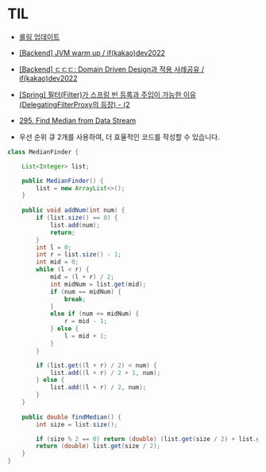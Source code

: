 # TIL

- [롤링 업데이트](https://ooeunz.tistory.com/124)
- [[Backend] JVM warm up / if(kakao)dev2022](https://www.youtube.com/watch?v=utjn-cDSiog)
- [[Backend] ㄷㄷㄷ: Domain Driven Design과 적용 사례공유 / if(kakao)dev2022](https://www.youtube.com/watch?v=s0twDQ6lIGU&ab_channel=%EC%B9%B4%EC%B9%B4%EC%98%A4)
- [[Spring] 필터(Filter)가 스프링 빈 등록과 주입이 가능한 이유(DelegatingFilterProxy의 등장) - (2](https://mangkyu.tistory.com/221)

- [295. Find Median from Data Stream](https://leetcode.com/problems/find-median-from-data-stream/description/)
- 우선 순위 큐 2개를 사용하여, 더 효율적인 코드를 작성할 수 있습니다.
```java
class MedianFinder {

    List<Integer> list;

    public MedianFinder() {
        list = new ArrayList<>();
    }
    
    public void addNum(int num) {
        if (list.size() == 0) {
            list.add(num);
            return;
        }
        int l = 0;
        int r = list.size() - 1;
        int mid = 0;
        while (l < r) {
            mid = (l + r) / 2;
            int midNum = list.get(mid);
            if (num == midNum) {
                break;
            }
            else if (num <= midNum) {
                r = mid - 1; 
            } else {
                l = mid + 1;
            } 
        }

        if (list.get((l + r) / 2) < num) {
            list.add((l + r) / 2 + 1, num); 
        } else {
            list.add((l + r) / 2, num);
        }
    }
    
    public double findMedian() {
        int size = list.size();

        if (size % 2 == 0) return (double) (list.get(size / 2) + list.get(size / 2 - 1)) / 2;
        return (double) list.get(size / 2);
    }
}
```